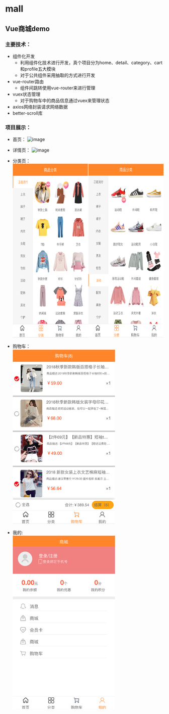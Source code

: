 # mall
##  Vue商城demo
### 主要技术：
*  组件化开发
   * 利用组件化技术进行开发，真个项目分为home、detail、category、cart和profile五大模块
   * 对于公共组件采用抽取的方式进行开发
*  vue-router路由
   * 组件间跳转使用vue-router来进行管理
*  vuex状态管理
   * 对于购物车中的商品信息通过vuex来管理状态  
*  axios网络封装请求网络数据
*  better-scroll库
### 项目展示：
*  首页：
 ![image](https://github.com/SaturdayUp/mall/blob/b410e7d7a1e19afd4e042011f2b2f05830f0de49/%E9%A6%96%E9%A1%B5.png)
 
* 详情页：
 ![image](https://github.com/SaturdayUp/mall/blob/75a1f1f8c8d4e0b0e7c3d8d453838d09ef9feb7f/%E8%AF%A6%E6%83%85%E9%A1%B5.png)
 
* 分类页：<br/>
  <img src='https://github.com/SaturdayUp/mall/blob/b25e385d9fcce556bcd318b2cb570226bb756dbe/%E5%88%86%E7%B1%BB.png' width=655px height=550px/>

* 购物车：<br/>
  <img src='https://github.com/SaturdayUp/mall/blob/6824d74772c3c013a2dd5bce3b35e2a3947ced3a/%E8%B4%AD%E7%89%A9%E8%BD%A6.png' width=325px hetght=550px/>
 
* 我的:<br/>
  <img src='https://github.com/SaturdayUp/mall/blob/2e96fa8a077159c44aa4c83535d9f391cbd5d7ee/%E6%88%91%E7%9A%84.png' width=325px hetght=550px/>
